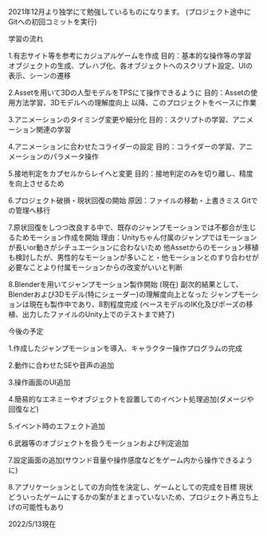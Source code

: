 2021年12月より独学にて勉強しているものになります。
(プロジェクト途中にGitへの初回コミットを実行)

学習の流れ

  1.有志サイト等を参考にカジュアルゲームを作成
    目的：基本的な操作等の学習
      オブジェクトの生成、プレハブ化、各オブジェクトへのスクリプト設定、UIの表示、シーンの遷移

  2.Assetを用いて3Dの人型モデルをTPSにて操作できるように
    目的：Assetの使用方法学習、3Dモデルへの理解度向上
      以降、このプロジェクトをベースに作業

  3.アニメーションのタイミング変更や細分化
    目的：スクリプトの学習、アニメーション関連の学習

  4.アニメーションに合わせたコライダーの設定
    目的：コライダーの学習、アニメーションのパラメータ操作

  5.接地判定をカプセルからレイへと変更
    目的：接地判定のみを切り離し、精度を向上させるため

  6.プロジェクト破損・現状回復の開始
    原因：ファイルの移動・上書きミス
      Gitでの管理へ移行

  7.原状回復をしつつ改良する中で、既存のジャンプモーションでは不都合が生じるためモーション作成を開始
    理由：Unityちゃん付属のジャンプではモーションが長いor動きがシチュエーションに合わないため
      他Assetからのモーション移植も検討したが、男性的なモーションが多いこと・他モーションとのすり合わせが必要なことより付属モーションからの改変がいいと判断

  8.Blenderを用いてジャンプモーション製作開始 (現在)
    副次的結果として、Blenderおよび3Dモデル(特にシェーダー)の理解度向上となった
    ジャンプモーションは現在も製作中であり、8割程度完成
    (ベースモデルのIK化及びポーズの移植、出力したファイルのUnity上でのテストまで終了)

今後の予定

  1.作成したジャンプモーションを導入、キャラクター操作プログラムの完成
  
  2.動作に合わせたSEや音声の追加
  
  3.操作画面のUI追加
  
  4.簡易的なエネミーやオブジェクトを設置してのイベント処理追加(ダメージや回復など)
  
  5.イベント時のエフェクト追加
  
  6.武器等のオブジェクトを扱うモーションおよび判定追加
  
  7.設定画面の追加(サウンド音量や操作感度などをゲーム内から操作できるように)
  
  8.アプリケーションとしての方向性を決定し、ゲームとしての完成を目標
    現状どういったゲームにするかの案がまとまっていないため、プロジェクト再立ち上げの可能性もあり
    
 2022/5/13現在
